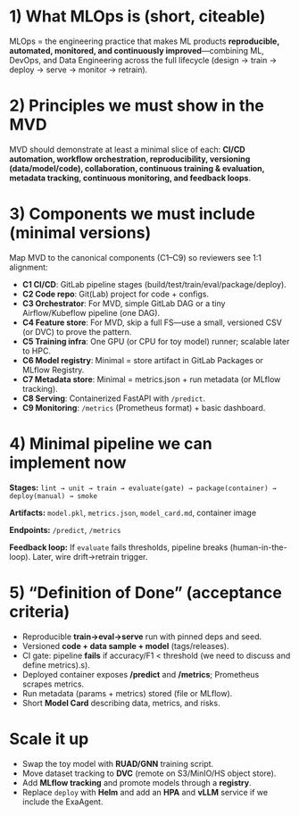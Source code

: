 # 1) What MLOps is (short, citeable)

MLOps = the engineering practice that makes ML products **reproducible, automated, monitored, and continuously improved**—combining ML, DevOps, and Data Engineering across the full lifecycle (design → train → deploy → serve → monitor → retrain).

# 2) Principles we must show in the MVD

MVD should demonstrate at least a minimal slice of each: **CI/CD automation, workflow orchestration, reproducibility, versioning (data/model/code), collaboration, continuous training & evaluation, metadata tracking, continuous monitoring, and feedback loops**.

# 3) Components we must include (minimal versions)

Map MVD to the canonical components (C1–C9) so reviewers see 1:1 alignment:

- **C1 CI/CD**: GitLab pipeline stages (build/test/train/eval/package/deploy).
- **C2 Code repo**: Git(Lab) project for code + configs.
- **C3 Orchestrator**: For MVD, simple GitLab DAG or a tiny Airflow/Kubeflow pipeline (one DAG).
- **C4 Feature store**: For MVD, skip a full FS—use a small, versioned CSV (or DVC) to prove the pattern.
- **C5 Training infra**: One GPU (or CPU for toy model) runner; scalable later to HPC.
- **C6 Model registry**: Minimal = store artifact in GitLab Packages or MLflow Registry.
- **C7 Metadata store**: Minimal = metrics.json + run metadata (or MLflow tracking).
- **C8 Serving**: Containerized FastAPI with `/predict`.
- **C9 Monitoring**: `/metrics` (Prometheus format) + basic dashboard.

# 4) Minimal pipeline we can implement now

**Stages:** `lint → unit → train → evaluate(gate) → package(container) → deploy(manual) → smoke`

**Artifacts:** `model.pkl`, `metrics.json`, `model_card.md`, container image

**Endpoints:** `/predict`, `/metrics`

**Feedback loop:** If `evaluate` fails thresholds, pipeline breaks (human-in-the-loop). Later, wire drift→retrain trigger.

# 5) “Definition of Done” (acceptance criteria)

- Reproducible **train→eval→serve** run with pinned deps and seed.
- Versioned **code + data sample + model** (tags/releases).
- CI gate: pipeline **fails** if accuracy/F1 < threshold (we need to discuss and define metrics).s).
- Deployed container exposes **/predict** and **/metrics**; Prometheus scrapes metrics.
- Run metadata (params + metrics) stored (file or MLflow).
- Short **Model Card** describing data, metrics, and risks.

# Scale it up

- Swap the toy model with **RUAD/GNN** training script.
- Move dataset tracking to **DVC** (remote on S3/MinIO/HS object store).
- Add **MLflow tracking** and promote models through a **registry**.
- Replace `deploy` with **Helm** and add an **HPA** and **vLLM** service if we include the ExaAgent.
